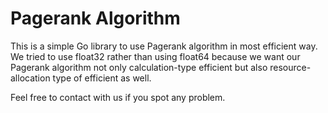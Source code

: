 # Pagerank Algorithm
This is a simple Go library to use Pagerank algorithm in most efficient way.
We tried to use float32 rather than using float64 because we want our Pagerank algorithm not
only calculation-type efficient but also resource-allocation type of efficient as well.

Feel free to contact with us if you spot any problem.
